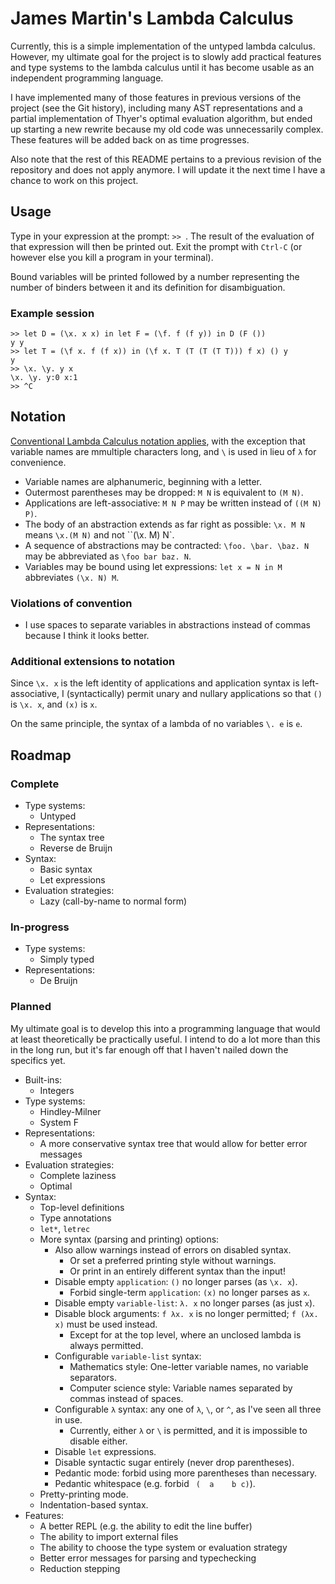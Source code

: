 # James Martin's Lambda Calculus
Currently, this is a simple implementation of the untyped lambda calculus.
However, my ultimate goal for the project is to slowly add practical features and type systems to the lambda calculus
until it has become usable as an independent programming language.

I have implemented many of those features in previous versions of the project (see the Git history),
including many AST representations and a partial implementation of Thyer's optimal evaluation algorithm,
but ended up starting a new rewrite because my old code was unnecessarily complex.
These features will be added back on as time progresses.

Also note that the rest of this README pertains to a previous revision of the repository and does not apply anymore.
I will update it the next time I have a chance to work on this project.

## Usage
Type in your expression at the prompt: `>> `.
The result of the evaluation of that expression will then be printed out.
Exit the prompt with `Ctrl-C` (or however else you kill a program in your terminal).

Bound variables will be printed followed by a number representing the number of binders
between it and its definition for disambiguation.

### Example session
```
>> let D = (\x. x x) in let F = (\f. f (f y)) in D (F ())
y y
>> let T = (\f x. f (f x)) in (\f x. T (T (T (T T))) f x) () y
y
>> \x. \y. y x
\x. \y. y:0 x:1
>> ^C
```

## Notation
[Conventional Lambda Calculus notation applies](https://en.wikipedia.org/wiki/Lambda_calculus_definition#Notation),
with the exception that variable names are mmultiple characters long,
and `\` is used in lieu of `λ` for convenience.

* Variable names are alphanumeric, beginning with a letter.
* Outermost parentheses may be dropped: `M N` is equivalent to `(M N)`.
* Applications are left-associative: `M N P` may be written instead of `((M N) P)`.
* The body of an abstraction extends as far right as possible: `\x. M N` means `\x.(M N)` and not ``(\x. M) N`.
* A sequence of abstractions may be contracted: `\foo. \bar. \baz. N` may be abbreviated as `\foo bar baz. N`.
* Variables may be bound using let expressions: `let x = N in M` abbreviates `(\x. N) M`.

### Violations of convention
* I use spaces to separate variables in abstractions instead of commas because I think it looks better.

### Additional extensions to notation
Since `\x. x` is the left identity of applications and application syntax is left-associative,
I (syntactically) permit unary and nullary applications so that `()` is `\x. x`, and `(x)` is `x`.

On the same principle, the syntax of a lambda of no variables `\. e` is `e`.

## Roadmap
### Complete
* Type systems:
  * Untyped
* Representations:
  * The syntax tree
  * Reverse de Bruijn
* Syntax:
  * Basic syntax
  * Let expressions
* Evaluation strategies:
  * Lazy (call-by-name to normal form)
  
### In-progress
* Type systems:
  * Simply typed
* Representations:
  * De Bruijn

### Planned
My ultimate goal is to develop this into a programming language
that would at least theoretically be practically useful.
I intend to do a lot more than this in the long run,
but it's far enough off that I haven't nailed down the specifics yet.

* Built-ins:
  * Integers
* Type systems:
  * Hindley-Milner
  * System F
* Representations:
  * A more conservative syntax tree that would allow for better error messages
* Evaluation strategies:
  * Complete laziness
  * Optimal
* Syntax:
  * Top-level definitions
  * Type annotations
  * `let*`, `letrec`
  * More syntax (parsing and printing) options:
    * Also allow warnings instead of errors on disabled syntax.
      * Or set a preferred printing style without warnings.
      * Or print in an entirely different syntax than the input!
    * Disable empty `application`: `()` no longer parses (as `\x. x`).
      * Forbid single-term `application`: `(x)` no longer parses as `x`.
    * Disable empty `variable-list`: `λ. x` no longer parses (as just `x`).
    * Disable block arguments: `f λx. x` is no longer permitted; `f (λx. x)` must be used instead.
      * Except for at the top level, where an unclosed lambda is always permitted.
    * Configurable `variable-list` syntax:
      * Mathematics style: One-letter variable names, no variable separators.
      * Computer science style: Variable names separated by commas instead of spaces.
    * Configurable `λ` syntax: any one of `λ`, `\`, or `^`, as I've seen all three in use.
      * Currently, either `λ` or `\` is permitted, and it is impossible to disable either.
    * Disable `let` expressions.
    * Disable syntactic sugar entirely (never drop parentheses).
    * Pedantic mode: forbid using more parentheses than necessary.
    * Pedantic whitespace (e.g. forbid ` (  a    b c)`).
  * Pretty-printing mode.
  * Indentation-based syntax.
* Features:
  * A better REPL (e.g. the ability to edit the line buffer)
  * The ability to import external files
  * The ability to choose the type system or evaluation strategy
  * Better error messages for parsing and typechecking
  * Reduction stepping

